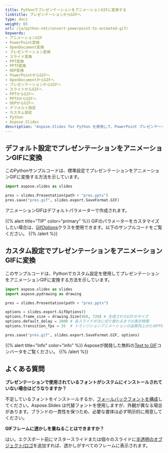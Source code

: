 ```yaml
---
title: PythonでプレゼンテーションをアニメーションGIFに変換する
linktitle: プレゼンテーションからGIFへ
type: docs
weight: 65
url: /ja/python-net/convert-powerpoint-to-animated-gif/
keywords:
- アニメーションGIF
- PowerPoint変換
- OpenDocument変換
- プレゼンテーション変換
- スライド変換
- PPT変換
- PPTX変換
- ODP変換
- PowerPointからGIFへ
- OpenDocumentからGIFへ
- プレゼンテーションからGIFへ
- スライドからGIFへ
- PPTからGIFへ
- PPTXからGIFへ
- ODPからGIFへ
- デフォルト設定
- カスタム設定
- Python
- Aspose.Slides
description: "Aspose.Slides for Python を使用して、PowerPoint プレゼンテーション (PPT, PPTX) と OpenDocument ファイル (ODP) を簡単にアニメーション GIF に変換します。高速で高品質な結果を提供します。"
---
```


## **デフォルト設定でプレゼンテーションをアニメーションGIFに変換**

このPythonサンプルコードは、標準設定でプレゼンテーションをアニメーションGIFに変換する方法を示しています。

```py
import aspose.slides as slides

pres = slides.Presentation(path + "pres.pptx")
pres.save("pres.gif", slides.export.SaveFormat.GIF)
```

アニメーションGIFはデフォルトパラメーターで作成されます。

{{%  alert  title="TIP"  color="primary"  %}} 
GIFのパラメーターをカスタマイズしたい場合は、[GifOptions](https://reference.aspose.com/slides/python-net/aspose.slides.export/gifoptions/)クラスを使用できます。以下のサンプルコードをご覧ください。 
{{% /alert %}} 

## **カスタム設定でプレゼンテーションをアニメーションGIFに変換**

このサンプルコードは、Pythonでカスタム設定を使用してプレゼンテーションをアニメーションGIFに変換する方法を示しています。

```py
import aspose.slides as slides
import aspose.pydrawing as drawing

pres = slides.Presentation(path + "pres.pptx")

options = slides.export.GifOptions()
options.frame_size = drawing.Size(960, 720) # 生成されたGIFのサイズ  
options.default_delay = 2000 # 各スライドが次に切り替わるまでの表示時間
options.transition_fps = 35  # トランジションアニメーションの品質向上のためFPSを増加

pres.save("pres.gif", slides.export.SaveFormat.GIF, options)
```

{{% alert title="Info" color="info" %}}
Asposeが開発した無料の[Text to GIF](https://products.aspose.app/slides/text-to-gif)コンバータをご覧ください。 
{{% /alert %}}

## **よくある質問**

**プレゼンテーションで使用されているフォントがシステムにインストールされていない場合はどうなりますか？**

不足しているフォントをインストールするか、[フォールバックフォントを構成](/slides/ja/python-net/powerpoint-fonts/)してください。Aspose.Slides は代替フォントを使用しますが、外観が異なる場合があります。ブランドの一貫性を保つため、必要な書体は必ず明示的に用意してください。

**GIFフレームに透かしを重ねることはできますか？**

はい。エクスポート前にマスタースライドまたは個々のスライドに[半透明のオブジェクト/ロゴ](/slides/ja/python-net/watermark/)を追加すれば、透かしがすべてのフレームに表示されます。